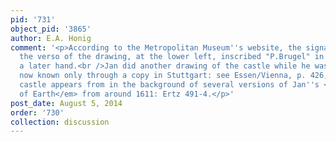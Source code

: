 ```yaml
---
pid: '731'
object_pid: '3865'
author: E.A. Honig
comment: '<p>According to the Metropolitan Museum''s website, the signature is on
  the verso of the drawing, at the lower left, inscribed "P.Brugel" in graphite by
  a later hand.<br />Jan did another drawing of the castle while he was in Heidelberg,
  now known only through a copy in Stuttgart: see Essen/Vienna, p. 426, n. 8. The
  castle appears from in the background of several versions of Jan''s <em>Allegory
  of Earth</em> from around 1611: Ertz 491-4.</p>'
post_date: August 5, 2014
order: '730'
collection: discussion
---
```

